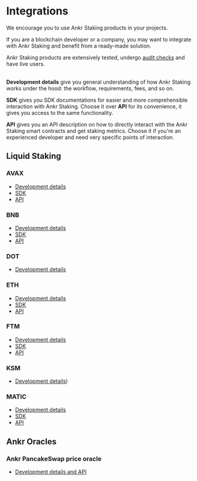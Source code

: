 # Integrations

We encourage you to use Ankr Staking products in your projects. 

If you are a blockchain developer or a company, you may want to integrate with Ankr Staking and benefit from a ready-made solution.

Ankr Staking products are extensively tested, undergo [audit checks](/staking/extra/audit-reports) and have live users.<br /><br />

**Development details** give you general understanding of how Ankr Staking works under the hood: the workflow, requirements, fees, and so on.

**SDK** gives you SDK documentations for easier and more comprehensible interaction with Ankr Staking. Choose it over **API** for its convenience, it gives you access to the same functionality.  

**API** gives you an API description on how to directly interact with the Ankr Staking smart contracts and get staking metrics. Choose it if you're an experienced developer and need very specific points of interaction.

  
## Liquid Staking

### AVAX

* [Development details](/staking/for-integrators/dev-details/bnb-liquid-staking-mechanics/)
* [SDK](/staking/for-integrators/sdk/liquid-staking-sdk/)
* [API](/staking/for-integrators/smart-contract-api/avax-api/)

### BNB

* [Development details](/staking/for-integrators/dev-details/bnb-liquid-staking-mechanics/)
* [SDK](/staking/for-integrators/sdk/liquid-staking-sdk/)
* [API](/staking/for-integrators/smart-contract-api/bnb-api/)

### DOT

* [Development details](/staking/for-integrators/dev-details/dot-liquid-staking-mechanics/)

### ETH

* [Development details](/staking/for-integrators/dev-details/eth-liquid-staking-mechanics/)
* [SDK](/staking/for-integrators/sdk/liquid-staking-sdk/)
* [API](/staking/for-integrators/smart-contract-api/eth-api/)

### FTM 

* [Development details](/staking/for-integrators/dev-details/ftm-liquid-staking-mechanics/)
* [SDK](/staking/for-integrators/sdk/liquid-staking-sdk/)
* [API](/staking/for-integrators/smart-contract-api/ftm-api/)

### KSM

* [Development details](/staking/for-integrators/dev-details/ksm-liquid-staking-mechanics/))


### MATIC

* [Development details](/staking/for-integrators/dev-details/matic-liquid-staking-mechanics/)
* [SDK](/staking/for-integrators/sdk/liquid-staking-sdk/)
* [API](/staking/for-integrators/smart-contract-api/matic-api/)

## Ankr Oracles

### Ankr PancakeSwap price oracle

* [Development details and API](/staking/for-integrators/oracles/pancakeswap-oracle/)
